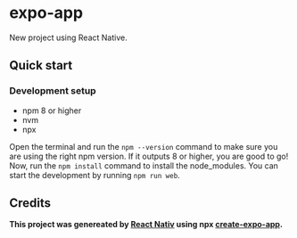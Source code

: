 # expo-app

New project using React Native.

## Quick start

### Development setup

- npm 8 or higher
- nvm
- npx

Open the terminal and run the `npm --version` command to make sure you are using the right npm version. If it outputs 8 or higher, you are good to go! Now, run the `npm install` command to install the node_modules. You can start the development by running `npm run web`.

## Credits

**This project was genereated by [React Nativ](https://reactnative.dev/) using npx [create-expo-app](https://reactnative.dev/docs/environment-setup).**
